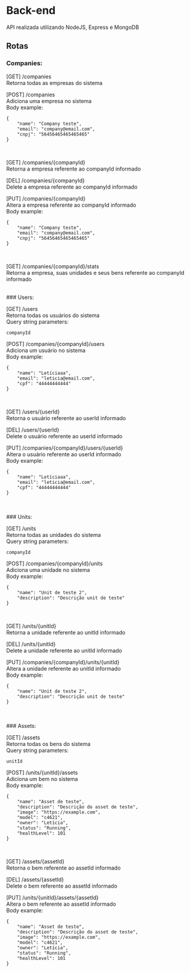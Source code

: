 # Back-end

API realizada utilizando NodeJS, Express e MongoDB

## Rotas
### Companies:

[GET] /companies <br>
Retorna todas as empresas do sistema<br>

[POST] /companies <br>
Adiciona uma empresa no sistema<br>
Body example:
```
{
    "name": "Company teste",
    "email": "company@email.com",
    "cnpj": "56456465465465465"
}
```
<br>

[GET] /companies/{companyId} <br>
Retorna a empresa referente ao companyId informado<br>

[DEL] /companies/{companyId} <br>
Delete a empresa referente ao companyId informado<br>

[PUT] /companies/{companyId} <br>
Altera a empresa referente ao companyId informado<br>
Body example:
```
{
    "name": "Company teste",
    "email": "company@email.com",
    "cnpj": "56456465465465465"
}
```
<br>

[GET] /companies/{companyId}/stats <br>
Retorna a empresa, suas unidades e seus bens referente ao companyId informado<br>

<br>
### Users:

[GET] /users <br>
Retorna todas os usuários do sistema<br>
Query string parameters:
```
companyId
```

[POST] /companies/{companyId}/users <br>
Adiciona um usuário no sistema<br>
Body example:
```
{
    "name": "Letíciaaa",
    "email": "leticia@email.com",
    "cpf": "44444444444"
}
```
<br>

[GET] /users/{userId} <br>
Retorna o usuário referente ao userId informado<br>

[DEL] /users/{userId} <br>
Delete o usuário referente ao userId informado<br>

[PUT] /companies/{companyId}/users/{userId} <br>
Altera o usuário referente ao userId informado<br>
Body example:
```
{
    "name": "Letíciaaa",
    "email": "leticia@email.com",
    "cpf": "44444444444"
}
```
<br>

<br>
### Units:

[GET] /units <br>
Retorna todas as unidades do sistema<br>
Query string parameters:
```
companyId
```

[POST] /companies/{companyId}/units <br>
Adiciona uma unidade no sistema<br>
Body example:
```
{
    "name": "Unit de teste 2",
    "description": "Descrição unit de teste"
}
```
<br>

[GET] /units/{unitId} <br>
Retorna a unidade referente ao unitId informado<br>

[DEL] /units/{unitId} <br>
Delete a unidade referente ao unitId informado<br>

[PUT] /companies/{companyId}/units/{unitId} <br>
Altera a unidade referente ao unitId informado<br>
Body example:
```
{
    "name": "Unit de teste 2",
    "description": "Descrição unit de teste"
}
```
<br>


<br>
### Assets:

[GET] /assets <br>
Retorna todas os bens do sistema<br>
Query string parameters:
```
unitId
```

[POST] /units/{unitId}/assets <br>
Adiciona um bem no sistema<br>
Body example:
```
{
    "name": "Asset de teste",
    "description": "Descrição do asset de teste",
    "image": "https://example.com",
    "model": "c4621",
    "owner": "Letícia",
    "status": "Running",
    "healthLevel": 101
}
```
<br>

[GET] /assets/{assetId} <br>
Retorna o bem referente ao assetId informado<br>

[DEL] /assets/{assetId} <br>
Delete o bem referente ao assetId informado<br>

[PUT] /units/{unitId}/assets/{assetId} <br>
Altera o bem referente ao assetId informado<br>
Body example:
```
{
    "name": "Asset de teste",
    "description": "Descrição do asset de teste",
    "image": "https://example.com",
    "model": "c4621",
    "owner": "Letícia",
    "status": "Running",
    "healthLevel": 101
}
```
<br>

